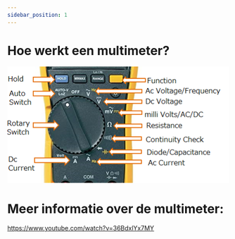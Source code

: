 ```yaml
---
sidebar_position: 1
---
```


# Hoe werkt een multimeter?

![multimeter](doc_meter.PNG)

# Meer informatie over de multimeter:

https://www.youtube.com/watch?v=36BdxlYx7MY